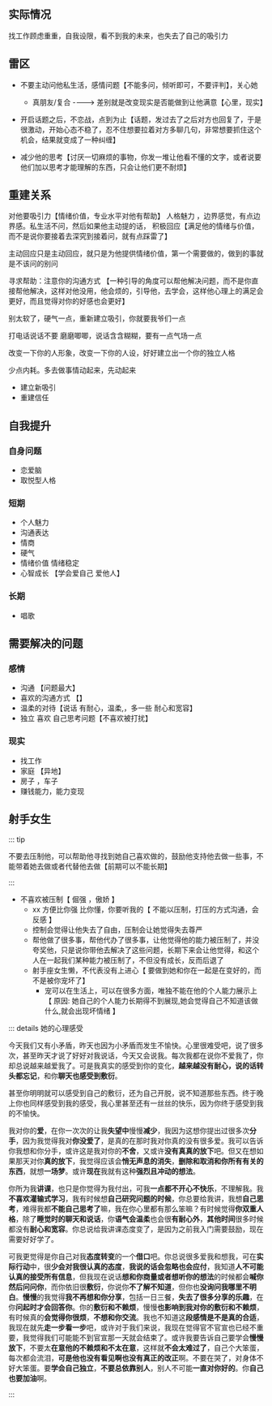 ## 实际情况

找工作顾虑重重，自我设限，看不到我的未来，也失去了自己的吸引力

## 雷区

- 不要主动问他私生活，感情问题【不能多问，倾听即可，不要评判】，关心她

  - 真朋友/复合 ----> 差别就是改变现实是否能做到让他满意【心里，现实】

- 开启话题之后，不恋战，点到为止【话题，发过去了之后对方也回复了，于是很激动，开始心态不稳了，忍不住想要拉着对方多聊几句，非常想要抓住这个机会，结果就变成了一种纠缠】

- 减少他的思考【讨厌一切麻烦的事物，你发一堆让他看不懂的文字，或者说要他们加以思考才能理解的东西，只会让他们更不耐烦】

## 重建关系

对他要吸引力【情绪价值，专业水平对他有帮助】
人格魅力 ，边界感觉，有点边界感。私生活不问，然后如果他主动提的话，
积极回应【满足他的情绪与价值，而不是说你要接着去深究到接着问，就有点踩雷了】

主动回应只是主动回应，就只是为他提供情绪价值，第一个需要做的，做到的事就是不该问的别问

寻求帮助：注意你的沟通方式 【一种引导的角度可以帮他解决问题，而不是你直接帮他解决，这样对他没用，他会烦的，引导他，去学会，这样他心理上的满足会更好，而且觉得对你的好感也会更好】

别太软了，硬气一点，重新建立吸引，你就要我爷们一点

打电话说话不要 磨磨唧唧，说话含含糊糊，要有一点气场一点

改变一下你的人形象，改变一下你的人设，好好建立出一个你的独立人格

少点内耗。多去做事情动起来，先动起来

- 建立新吸引
- 重建信任

## 自我提升

### 自身问题

- 恋爱脑
- 取悦型人格

### 短期

- 个人魅力
- 沟通表达
- 情商
- 硬气
- 情绪价值 情绪稳定
- 心智成长 【学会爱自己 爱他人】

### 长期

- 唱歌

## 需要解决的问题

### 感情

- 沟通 【问题最大】
- 喜欢的沟通方式 【】
- 温柔的对待【说话 有耐心，温柔,，多一些 耐心和宽容】
- 独立 喜欢 自己思考问题【不喜欢被打扰】

### 现实

- 找工作
- 家庭 【异地】
- 房子 ，车子
- 赚钱能力，能力变现

## 射手女生

::: tip

不要去压制他，可以帮助他寻找到她自己喜欢做的，鼓励他支持他去做一些事，不能带着她去做或者代替他去做【前期可以不能长期】

:::

- 不喜欢被压制【 倔强 ，傲娇 】
  - xx 方便比你强 比你懂，你要听我的【 不能以压制，打压的方式沟通，会反感 】
  - 控制会觉得让他失去了自由，压制会让她觉得失去尊严
  - 帮他做了很多事，帮他代办了很多事，让他觉得他的能力被压制了，并没夸奖他，只是说你带他去解决了这些问题，长期下来会让他觉得，和这个人在一起我们某种能力被压制了，不但没有成长，反而后退了
  - 射手座女生懒，不代表没有上进心【 要做到她和你在一起是在变好的，而不是被你宠坏了】
    - 宠可以在生活上，可以在很多方面，唯独不能在他的个人能力展示上【 原因: 她自己的个人能力长期得不到展现,她会觉得自己不知道该做什么,就会出现坏情绪 】

::: details 她的心理感受

今天我们又有小矛盾，昨天也因为小矛盾而发生不愉快。心里很难受吧，说了很多次，甚至昨天才说了好好对我说话，今天又会说我。每次我都在说你不爱我了，你却总说越来越爱我了。可是我真实的感受到你的变化，**越来越没有耐心，说的话转头都忘记**，和你**聊天也感受到敷衍**。

甚至你明明就可以感受到自己的敷衍，还为自己开脱，说不知道那些东西。终于晚上你也同样感受到我的感受，我心里甚至还有一丝丝的快乐，因为你终于感受到我的不愉快。

我对你的**爱**，在你一次次的让我**失望中**慢慢**减少**，我因为这想你提出过很多次**分手**，因为我觉得我对**你没爱了**，是真的在那时我对你真的没有很多爱。我可以告诉你我想和你分手，或许这是我对你的**不舍**，又或许**没有真真的放下**吧。但又在想如果那天对你**真的放下**，我觉得应该会**悄无声息的消失**，**删除和取消和你所有有关的东西**，就想**一场梦**。或许**现在**我就有这种**强烈且冲动的想法**。

你所为我**讲课**，也只是你觉得为我付出，可我**一点都不开心不快乐**，不理解我。我**不喜欢灌输式学习**，我有时候想**自己研究问题的时候**，你总要给我讲，我想**自己思考**，难得我都**不能自己思考了**嘛，我在你心里都有那么笨嘛？有时候觉得**你双重人格**，除了**睡觉时的聊天和说话**，你**语气会温柔**也会很**有耐心外**，**其他时间**很多时候都没有**耐心和宽容**。你总说给我讲课态度变了，是因为之前我入门需要鼓励，现在需要好好学了。

可我更觉得是你自己对我**态度转变**的一个**借口**吧。你总说很多爱我和想我，可在**实际行动**中，很**少会对我很认真的态度**，**我说的话会忽略也会应付**，我知道**人不可能认真的接受所有信息**，但我现在说话**想和你商量或者想听你的想法**的时候都会**喊你然后问问你**，而你依旧很**敷衍**，你说你**不了解不知道**，但你也**没询问我哪里不明白**。**慢慢**的我觉得**我不再想和你分享**，包括一日三餐，**失去了很多分享的乐趣**，在你**问起时才会回答你**。你的**敷衍和不赖烦**，慢慢**也影响到我对你的敷衍和不赖烦**，有时候真的**会觉得你很烦**，**不想和你交流**。我也不知道这**段感情是不是真的合适**，我现在就先**走一步看一步**吧，或许对于我们来说，我现在觉得官不官宣也已经不重要，我觉得我们可能能不到官宣那一天就会结束了。或许我要告诉自己要学会**慢慢放下**，不要太**在意他的不赖烦和不太在意**，这样就**不会太难过了**，自己个大笨蛋，每次都会流泪，**可是他也没有看见啊也没有真正的改正**啊。不要在哭了，对身体不好大笨蛋。要**学会自己独立**，**不要总依靠别人**，别人不可能**一直对你好的**。你**自己也要加油**啊。

:::
